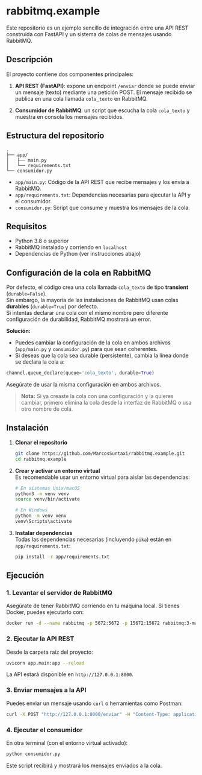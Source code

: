 # rabbitmq.example

Este repositorio es un ejemplo sencillo de integración entre una API REST construida con FastAPI y un sistema de colas de mensajes usando RabbitMQ.

## Descripción

El proyecto contiene dos componentes principales:

1. **API REST (FastAPI)**: expone un endpoint `/enviar` donde se puede enviar un mensaje (texto) mediante una petición POST. El mensaje recibido se publica en una cola llamada `cola_texto` en RabbitMQ.

2. **Consumidor de RabbitMQ**: un script que escucha la cola `cola_texto` y muestra en consola los mensajes recibidos.

## Estructura del repositorio

```
.
├── app/
│   ├── main.py
│   └── requirements.txt
└── consumidor.py
```

- `app/main.py`: Código de la API REST que recibe mensajes y los envía a RabbitMQ.
- `app/requirements.txt`: Dependencias necesarias para ejecutar la API y el consumidor.
- `consumidor.py`: Script que consume y muestra los mensajes de la cola.

## Requisitos

- Python 3.8 o superior
- RabbitMQ instalado y corriendo en `localhost`
- Dependencias de Python (ver instrucciones abajo)

## Configuración de la cola en RabbitMQ

Por defecto, el código crea una cola llamada `cola_texto` de tipo **transient** (`durable=False`).  
Sin embargo, la mayoría de las instalaciones de RabbitMQ usan colas **durables** (`durable=True`) por defecto.  
Si intentas declarar una cola con el mismo nombre pero diferente configuración de durabilidad, RabbitMQ mostrará un error.

**Solución:**

- Puedes cambiar la configuración de la cola en ambos archivos (`app/main.py` y `consumidor.py`) para que sean coherentes.
- Si deseas que la cola sea durable (persistente), cambia la línea donde se declara la cola a:

```python
channel.queue_declare(queue='cola_texto', durable=True)
```

Asegúrate de usar la misma configuración en ambos archivos.

> **Nota:** Si ya creaste la cola con una configuración y la quieres cambiar, primero elimina la cola desde la interfaz de RabbitMQ o usa otro nombre de cola.

## Instalación

1. **Clonar el repositorio**
   ```bash
   git clone https://github.com/MarcosSuntaxi/rabbitmq.example.git
   cd rabbitmq.example
   ```

2. **Crear y activar un entorno virtual**  
   Es recomendable usar un entorno virtual para aislar las dependencias:
   ```bash
   # En sistemas Unix/macOS
   python3 -m venv venv
   source venv/bin/activate

   # En Windows
   python -m venv venv
   venv\Scripts\activate
   ```

3. **Instalar dependencias**  
   Todas las dependencias necesarias (incluyendo `pika`) están en `app/requirements.txt`:
   ```bash
   pip install -r app/requirements.txt
   ```

## Ejecución

### 1. Levantar el servidor de RabbitMQ

Asegúrate de tener RabbitMQ corriendo en tu máquina local. Si tienes Docker, puedes ejecutarlo con:

```bash
docker run -d --name rabbitmq -p 5672:5672 -p 15672:15672 rabbitmq:3-management
```

### 2. Ejecutar la API REST

Desde la carpeta raíz del proyecto:

```bash
uvicorn app.main:app --reload
```

La API estará disponible en `http://127.0.0.1:8000`.

### 3. Enviar mensajes a la API

Puedes enviar un mensaje usando `curl` o herramientas como Postman:

```bash
curl -X POST "http://127.0.0.1:8000/enviar" -H "Content-Type: application/json" -d '{"mensaje": "Hola mundo"}'
```

### 4. Ejecutar el consumidor

En otra terminal (con el entorno virtual activado):

```bash
python consumidor.py
```

Este script recibirá y mostrará los mensajes enviados a la cola.


